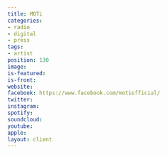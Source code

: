 ```yaml
---
title: MOTi
categories:
- radio
- digital
- press
tags:
- artist
position: 130
image: 
is-featured: 
is-front: 
website: 
facebook: https://www.facebook.com/motiofficial/
twitter: 
instagram: 
spotify: 
soundcloud: 
youtube: 
apple: 
layout: client
---
```


